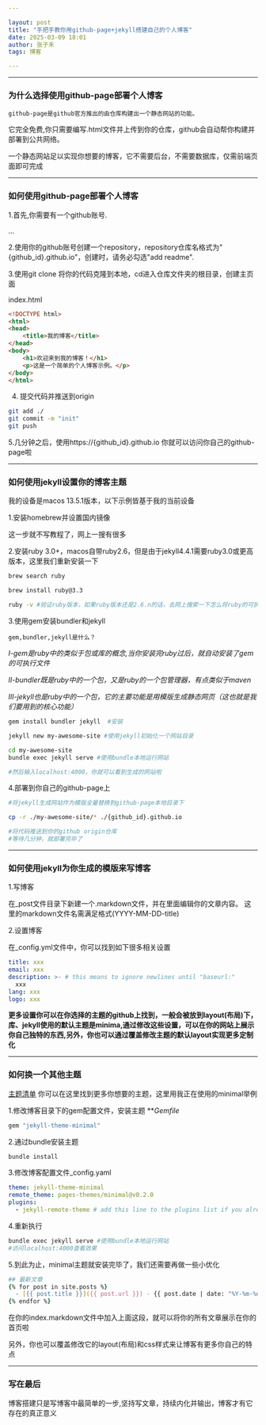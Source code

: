 ```yaml
---

layout: post
title: "手把手教你用github-page+jekyll搭建自己的个人博客"
date: 2025-03-09 18:01
author: 张子禾
tags: 博客

---
```


---
### 为什么选择使用github-page部署个人博客

```
github-page是github官方推出的由仓库构建出一个静态网站的功能。
```

它完全免费,你只需要编写.html文件并上传到你的仓库，github会自动帮你构建并部署到公共网络。

一个静态网站足以实现你想要的博客，它不需要后台，不需要数据库，仅需前端页面即可完成

---
### 如何使用github-page部署个人博客

1.首先,你需要有一个github账号.

...

2.使用你的github账号创建一个repository，repository仓库名格式为"{github_id}.github.io"，创建时，请务必勾选"add readme".

3.使用git clone 将你的代码克隆到本地，cd进入仓库文件夹的根目录，创建主页面

index.html
```html
<!DOCTYPE html>
<html>
<head>
    <title>我的博客</title>
</head>
<body>
    <h1>欢迎来到我的博客！</h1>
    <p>这是一个简单的个人博客示例。</p>
</body>
</html>
```

4. 提交代码并推送到origin
```zsh
git add ./ 
git commit -m "init"
git push
```

5.几分钟之后，使用https://{github_id}.github.io 你就可以访问你自己的github-page啦


---
### 如何使用jekyll设置你的博客主题

我的设备是macos 13.5.1版本，以下示例皆基于我的当前设备

1.安装homebrew并设置国内镜像

这一步就不写教程了，网上一搜有很多

2.安装ruby 3.0+，macos自带ruby2.6，但是由于jekyll4.4.1需要ruby3.0或更高版本，这里我们重新安装一下

```zsh
brew search ruby

brew install ruby@3.3

ruby -v #验证ruby版本，如果ruby版本还是2.6.n的话，去网上搜索一下怎么将ruby的可执行文件链接到@3.3版本
```

3.使用gem安装bundler和jekyll

```
gem,bundler,jekyll是什么？
```

*I-gem是ruby中的类似于包或库的概念,当你安装完ruby过后，就自动安装了gem的可执行文件*

*II-bundler既是ruby中的一个包，又是ruby的一个包管理器，有点类似于maven*

*III-jekyll也是ruby中的一个包，它的主要功能是用模版生成静态网页（这也就是我们要用到的核心功能）*

```zsh
gem install bundler jekyll  #安装

jekyll new my-awesome-site #使用jekyll初始化一个网站目录

cd my-awesome-site
bundle exec jekyll serve #使用bundle本地运行网站

#然后输入localhost:4000，你就可以看到生成的网站啦
```
4.部署到你自己的github-page上
```zsh
#将jekyll生成网站作为模版全量替换到github-page本地目录下

cp -r ./my-awesome-site/* ./{github_id}.github.io

#将代码推送到你的github origin仓库
#等待几分钟，就部署完毕了
```

---
### 如何使用jekyll为你生成的模版来写博客
1.写博客

在_post文件目录下新建一个.markdown文件，并在里面编辑你的文章内容。
这里的markdown文件名需满足格式(YYYY-MM-DD-title)

2.设置博客

在_config.yml文件中，你可以找到如下很多相关设置
```yml
title: xxx
email: xxx
description: >- # this means to ignore newlines until "baseurl:"
  xxx
lang: xxx
logo: xxx
```

**更多设置你可以在你选择的主题的github上找到，一般会被放到layout(布局)下，库、jekyll使用的默认主题是minima,通过修改这些设置，可以在你的网站上展示你自己独特的东西,另外，你也可以通过覆盖修改主题的默认layout实现更多定制化**

---

### 如何换一个其他主题
[主题清单](https://github.com/topics/jekyll-theme)
你可以在这里找到更多你想要的主题，这里用我正在使用的minimal举例

1.修改博客目录下的gem配置文件，安装主题
***Gemfile*
```zsh
gem "jekyll-theme-minimal"

```

2.通过bundle安装主题
```zsh
bundle install
```
3.修改博客配置文件_config.yaml
```yaml
theme: jekyll-theme-minimal
remote_theme: pages-themes/minimal@v0.2.0
plugins:
  - jekyll-remote-theme # add this line to the plugins list if you already have one
```

4.重新执行
```zsh
bundle exec jekyll serve #使用bundle本地运行网站
#访问localhost:4000查看效果
```
5.到此为止，minimal主题就安装完毕了，我们还需要再做一些小优化
```zsh
## 最新文章
{% for post in site.posts %}
  - [{{ post.title }}]({{ post.url }}) - {{ post.date | date: "%Y-%m-%d" }}
{% endfor %}
```
在你的index.markdown文件中加入上面这段，就可以将你的所有文章展示在你的首页啦

另外，你也可以覆盖修改它的layout(布局)和css样式来让博客有更多你自己的特点

---
### 写在最后

博客搭建只是写博客中最简单的一步,坚持写文章，持续内化并输出，博客才有它存在的真正意义
